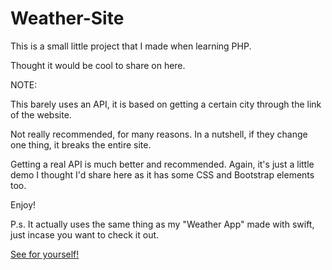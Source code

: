 # Weather-Site

This is a small little project that I made when learning PHP.

Thought it would be cool to share on here.

NOTE:

This barely uses an API, it is based on getting a certain city through the link of the website.

Not really recommended, for many reasons. In a nutshell, if they change one thing, it breaks the entire site.

Getting a real API is much better and recommended. Again, it's just a little demo I thought I'd share here as it has some CSS and Bootstrap elements too.

Enjoy!

P.s. It actually uses the same thing as my "Weather App" made with swift, just incase you want to check it out.

[See for yourself!](https://noyh.github.io/Weather-Site)
